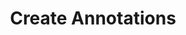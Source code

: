 ---
title: Create Annotations
excerpt: ''
deprecated: false
hidden: false
metadata:
  title: ''
  description: ''
  robots: index
next:
  description: ''
---
